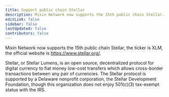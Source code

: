 ```yaml
---
title: Support public chain Stellar
description: Mixin Network now supports the 15th public chain Stellar.
editLink: false
sidebar: false
lastUpdated: false
contributors: false
---
```


Mixin Network now supports the 15th public chain Stellar, the ticker is XLM, the official website is https://www.stellar.org/.

Stellar, or Stellar Lumens, is an open source, decentralized protocol for digital currency to fiat money low-cost transfers which allows cross-border transactions between any pair of currencies. The Stellar protocol is supported by a Delaware nonprofit corporation, the Stellar Development Foundation, though this organization does not enjoy 501(c)(3) tax-exempt status with the IRS.